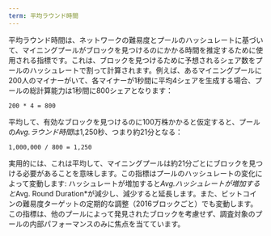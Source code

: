 ```yaml
---
term: 平均ラウンド時間
---
```

平均ラウンド時間は、ネットワークの難易度とプールのハッシュレートに基づいて、マイニングプールがブロックを見つけるのにかかる時間を推定するために使用される指標です。これは、ブロックを見つけるために予想されるシェア数をプールのハッシュレートで割って計算されます。例えば、あるマイニングプールに200人のマイナーがいて、各マイナーが1秒間に平均4シェアを生成する場合、プールの総計算能力は1秒間に800シェアとなります：

```text
200 * 4 = 800
```

平均して、有効なブロックを見つけるのに100万株かかると仮定すると、プールの*Avg.ラウンド時間*は1,250秒、つまり約21分となる：

```text
1,000,000 / 800 = 1,250
```

実用的には、これは平均して、マイニングプールは約21分ごとにブロックを見つける必要があることを意味します。この指標はプールのハッシュレートの変化によって変動します: ハッシュレートが増加すると*Avg.ハッシュレートが増加すると*Avg. Round Duration*が減少し、減少すると延長します。また、ビットコインの難易度ターゲットの定期的な調整（2016ブロックごと）でも変動します。この指標は、他のプールによって発見されたブロックを考慮せず、調査対象のプールの内部パフォーマンスのみに焦点を当てています。